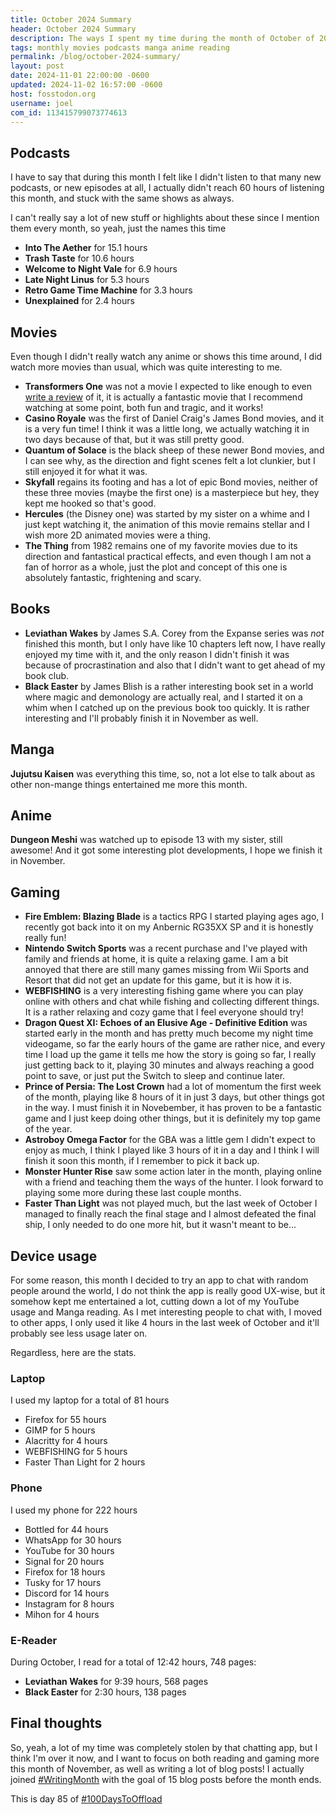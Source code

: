 ```yaml
---
title: October 2024 Summary
header: October 2024 Summary
description: The ways I spent my time during the month of October of 2024, at least when it comes to media and entertainment.
tags: monthly movies podcasts manga anime reading
permalink: /blog/october-2024-summary/
layout: post
date: 2024-11-01 22:00:00 -0600
updated: 2024-11-02 16:57:00 -0600
host: fosstodon.org
username: joel
com_id: 113415799073774613
---
```


## Podcasts

I have to say that during this month I felt like I didn't listen to that many new podcasts, or new episodes at all, I actually didn't reach 60 hours of listening this month, and stuck with the same shows as always.

I can't really say a lot of new stuff or highlights about these since I mention them every month, so yeah, just the names this time

- **Into The Aether** for 15.1 hours
- **Trash Taste** for 10.6 hours
- **Welcome to Night Vale** for 6.9 hours
- **Late Night Linus** for 5.3 hours
- **Retro Game Time Machine** for 3.3 hours
- **Unexplained** for 2.4 hours

## Movies

Even though I didn't really watch any anime or shows this time around, I did watch more movies than usual, which was quite interesting to me.

- **Transformers One** was not a movie I expected to like enough to even [write a review](/blog/an-awesome-movie-to-sell-toys—transformers-one/) of it, it is actually a fantastic movie that I recommend watching at some point, both fun and tragic, and it works!
- **Casino Royale** was the first of Daniel Craig's James Bond movies, and it is a very fun time! I think it was a little long, we actually watching it in two days because of that, but it was still pretty good.
- **Quantum of Solace** is the black sheep of these newer Bond movies, and I can see why, as the direction and fight scenes felt a lot clunkier, but I still enjoyed it for what it was.
- **Skyfall** regains its footing and has a lot of epic Bond movies, neither of these three movies (maybe the first one) is a masterpiece but hey, they kept me hooked so that's good.
- **Hercules** (the Disney one) was started by my sister on a whime and I just kept watching it, the animation of this movie remains stellar and I wish more 2D animated movies were a thing.
- **The Thing** from 1982 remains one of my favorite movies due to its direction and fantastical practical effects, and even though I am not a fan of horror as a whole, just the plot and concept of this one is absolutely fantastic, frightening and scary.

## Books

- **Leviathan Wakes** by James S.A. Corey from the Expanse series was *not* finished this month, but I only have like 10 chapters left now, I have really enjoyed my time with it, and the only reason I didn't finish it was because of procrastination and also that I didn't want to get ahead of my book club.
- **Black Easter** by James Blish is a rather interesting book set in a world where magic and demonology are actually real, and I started it on a whim when I catched up on the previous book too quickly. It is rather interesting and I'll probably finish it in November as well.

## Manga

**Jujutsu Kaisen** was everything this time, so, not a lot else to talk about as other non-mange things entertained me more this month.

## Anime

**Dungeon Meshi** was watched up to episode 13 with my sister, still awesome! And it got some interesting plot developments, I hope we finish it in November.

## Gaming

- **Fire Emblem: Blazing Blade** is a tactics RPG I started playing ages ago, I recently got back into it on my Anbernic RG35XX SP and it is honestly really fun!
- **Nintendo Switch Sports** was a recent purchase and I've played with family and friends at home, it is quite a relaxing game. I am a bit annoyed that there are still many games missing from Wii Sports and Resort that did not get an update for this game, but it is how it is.
- **WEBFISHING** is a very interesting fishing game where you can play online with others and chat while fishing and collecting different things. It is a rather relaxing and cozy game that I feel everyone should try!
- **Dragon Quest XI: Echoes of an Elusive Age - Definitive Edition** was started early in the month and has pretty much become my night time videogame, so far the early hours of the game are rather nice, and every time I load up the game it tells me how the story is going so far, I really just getting back to it, playing 30 minutes and always reaching a good point to save, or just put the Switch to sleep and continue later.
- **Prince of Persia: The Lost Crown** had a lot of momentum the first week of the month, playing like 8 hours of it in just 3 days, but other things got in the way. I must finish it in Novebember, it has proven to be a fantastic game and I just keep doing other things, but it is definitely my top game of the year.
- **Astroboy Omega Factor** for the GBA was a little gem I didn't expect to enjoy as much, I think I played like 3 hours of it in a day and I think I will finish it soon this month, if I remember to pick it back up.
- **Monster Hunter Rise** saw some action later in the month, playing online with a friend and teaching them the ways of the hunter. I look forward to playing some more during these last couple months.
- **Faster Than Light** was not played much, but the last week of October I managed to finally reach the final stage and I almost defeated the final ship, I only needed to do one more hit, but it wasn't meant to be...

## Device usage

For some reason, this month I decided to try an app to chat with random people around the world, I do not think the app is really good UX-wise, but it somehow kept me entertained a lot, cutting down a lot of my YouTube usage and Manga reading. As I met interesting people to chat with, I moved to other apps, I only used it like 4 hours in the last week of October and it'll probably see less usage later on.

Regardless, here are the stats.

### Laptop

I used my laptop for a total of 81 hours

- Firefox for 55 hours
- GIMP for 5 hours
- Alacritty for 4 hours
- WEBFISHING for 5 hours
- Faster Than Light for 2 hours

### Phone

I used my phone for 222 hours


- Bottled for 44 hours
- WhatsApp for 30 hours
- YouTube for 30 hours
- Signal for 20 hours
- Firefox for 18 hours
- Tusky for 17 hours
- Discord for 14 hours
- Instagram for 8 hours
- Mihon for 4 hours

### E-Reader

During October, I read for a total of 12:42 hours, 748 pages:

- **Leviathan Wakes** for  9:39 hours, 568 pages
- **Black Easter** for 2:30 hours, 138 pages

## Final thoughts

So, yeah, a lot of my time was completely stolen by that chatting app, but I think I'm over it now, and I want to focus on both reading and gaming more this month of November, as well as writing a lot of blog posts! I actually joined [#WritingMonth](https://writingmonth.org/) with the goal of 15 blog posts before the month ends.

This is day 85 of [#100DaysToOffload](https://100daystooffload.com)
